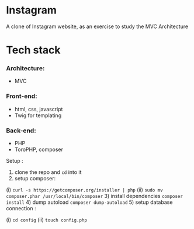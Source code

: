 # Instagram
A clone of Instagram website, as an exercise to study the MVC Architecture

# Tech stack
### Architecture:
- MVC
### Front-end:
- html, css, javascript
- Twig for templating
### Back-end:
- PHP
- ToroPHP, composer

Setup :
1) clone the repo and `cd` into it
2) setup composer:
  
  (i) `curl -s https://getcomposer.org/installer | php`
  (ii) `sudo mv composer.phar /usr/local/bin/composer`
3) install dependencies  `composer install`
4) dump autoload `composer dump-autoload`
5) setup database connection :
 
  (i) `cd config`
  (ii) `touch config.php`
  
   

